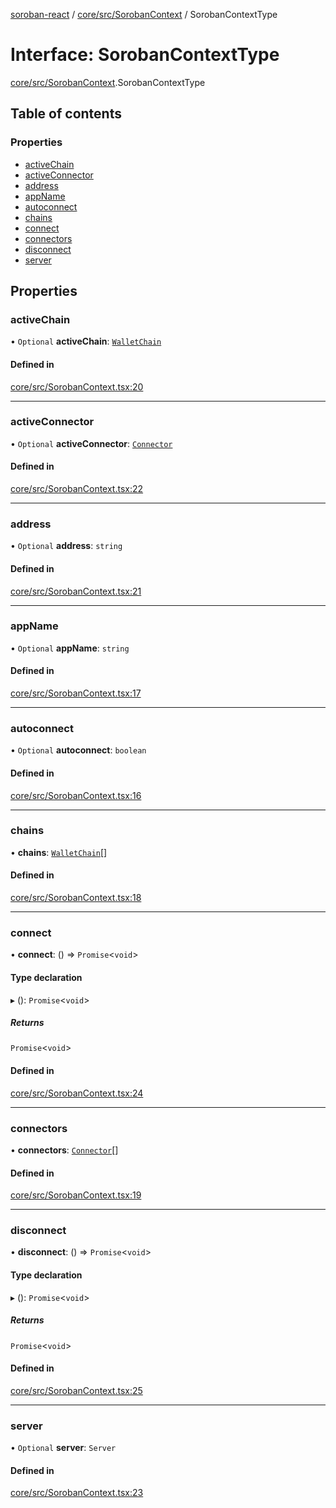 [soroban-react](../README.md) / [core/src/SorobanContext](../modules/core_src_SorobanContext.md) / SorobanContextType

# Interface: SorobanContextType

[core/src/SorobanContext](../modules/core_src_SorobanContext.md).SorobanContextType

## Table of contents

### Properties

- [activeChain](core_src_SorobanContext.SorobanContextType.md#activechain)
- [activeConnector](core_src_SorobanContext.SorobanContextType.md#activeconnector)
- [address](core_src_SorobanContext.SorobanContextType.md#address)
- [appName](core_src_SorobanContext.SorobanContextType.md#appname)
- [autoconnect](core_src_SorobanContext.SorobanContextType.md#autoconnect)
- [chains](core_src_SorobanContext.SorobanContextType.md#chains)
- [connect](core_src_SorobanContext.SorobanContextType.md#connect)
- [connectors](core_src_SorobanContext.SorobanContextType.md#connectors)
- [disconnect](core_src_SorobanContext.SorobanContextType.md#disconnect)
- [server](core_src_SorobanContext.SorobanContextType.md#server)

## Properties

### activeChain

• `Optional` **activeChain**: [`WalletChain`](types_src.WalletChain.md)

#### Defined in

[core/src/SorobanContext.tsx:20](https://github.com/mauroepce/soroban-react/blob/0b52378/packages/core/src/SorobanContext.tsx#L20)

___

### activeConnector

• `Optional` **activeConnector**: [`Connector`](../modules/types_src.md#connector)

#### Defined in

[core/src/SorobanContext.tsx:22](https://github.com/mauroepce/soroban-react/blob/0b52378/packages/core/src/SorobanContext.tsx#L22)

___

### address

• `Optional` **address**: `string`

#### Defined in

[core/src/SorobanContext.tsx:21](https://github.com/mauroepce/soroban-react/blob/0b52378/packages/core/src/SorobanContext.tsx#L21)

___

### appName

• `Optional` **appName**: `string`

#### Defined in

[core/src/SorobanContext.tsx:17](https://github.com/mauroepce/soroban-react/blob/0b52378/packages/core/src/SorobanContext.tsx#L17)

___

### autoconnect

• `Optional` **autoconnect**: `boolean`

#### Defined in

[core/src/SorobanContext.tsx:16](https://github.com/mauroepce/soroban-react/blob/0b52378/packages/core/src/SorobanContext.tsx#L16)

___

### chains

• **chains**: [`WalletChain`](types_src.WalletChain.md)[]

#### Defined in

[core/src/SorobanContext.tsx:18](https://github.com/mauroepce/soroban-react/blob/0b52378/packages/core/src/SorobanContext.tsx#L18)

___

### connect

• **connect**: () => `Promise`<`void`\>

#### Type declaration

▸ (): `Promise`<`void`\>

##### Returns

`Promise`<`void`\>

#### Defined in

[core/src/SorobanContext.tsx:24](https://github.com/mauroepce/soroban-react/blob/0b52378/packages/core/src/SorobanContext.tsx#L24)

___

### connectors

• **connectors**: [`Connector`](../modules/types_src.md#connector)[]

#### Defined in

[core/src/SorobanContext.tsx:19](https://github.com/mauroepce/soroban-react/blob/0b52378/packages/core/src/SorobanContext.tsx#L19)

___

### disconnect

• **disconnect**: () => `Promise`<`void`\>

#### Type declaration

▸ (): `Promise`<`void`\>

##### Returns

`Promise`<`void`\>

#### Defined in

[core/src/SorobanContext.tsx:25](https://github.com/mauroepce/soroban-react/blob/0b52378/packages/core/src/SorobanContext.tsx#L25)

___

### server

• `Optional` **server**: `Server`

#### Defined in

[core/src/SorobanContext.tsx:23](https://github.com/mauroepce/soroban-react/blob/0b52378/packages/core/src/SorobanContext.tsx#L23)
